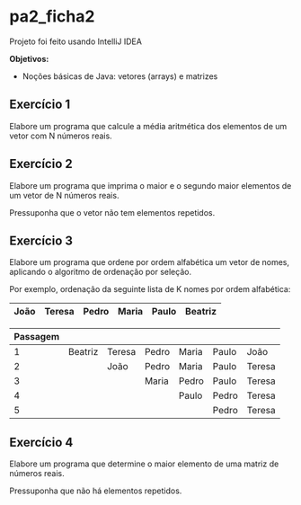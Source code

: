 # pa2_ficha2
Projeto foi feito usando IntelliJ IDEA

**Objetivos:**

- Noções básicas de Java: vetores (arrays) e matrizes
## Exercício 1
Elabore um programa que calcule a média aritmética dos elementos de um vetor com N números reais.
## Exercício 2
Elabore um programa que imprima o maior e o segundo maior elementos de um vetor de N números reais. 

Pressuponha que o vetor não tem elementos repetidos.
## Exercício 3
Elabore um programa que ordene por ordem alfabética um vetor de nomes, aplicando o algoritmo de ordenação por seleção. 

Por exemplo, ordenação da seguinte lista de K nomes por ordem alfabética:

| João | Teresa | Pedro | Maria | Paulo | Beatriz |
|------|--------|-------|-------|-------|---------|

| Passagem |         |        |       |       |       |        |
|----------|---------|--------|-------|-------|-------|--------|
| 1        | Beatriz | Teresa | Pedro | Maria | Paulo | João   |
| 2        |         | João   | Pedro | Maria | Paulo | Teresa |
| 3        |         |        | Maria | Pedro | Paulo | Teresa |
| 4        |         |        |       | Paulo | Pedro | Teresa |
| 5        |         |        |       |       | Pedro | Teresa |

## Exercício 4
Elabore um programa que determine o maior elemento de uma matriz de números reais. 

Pressuponha que não há elementos repetidos.
